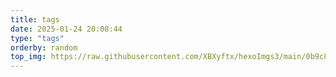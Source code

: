```yaml
---
title: tags
date: 2025-01-24 20:08:44
type: "tags"
orderby: random
top_img: https://raw.githubusercontent.com/XBXyftx/hexoImgs3/main/0b9c8a67bee17858a852c1045249248.png
---
```

